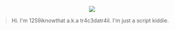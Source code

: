 <p align="center">
  <img src="https://github.com/tr4c3datr4il/tr4c3datr4il/assets/89141562/2d624ae5-8d1a-4c1b-b23d-7697a0f60fd9" />
</p>

> Hi. I'm 1259iknowthat a.k.a tr4c3datr4il. I'm just a script kiddie.
